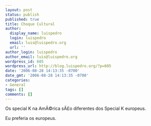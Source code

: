 ```yaml
---
layout: post
status: publish
published: true
title: Choque Cultural
author:
  display_name: luispedro
  login: luispedro
  email: luis@luispedro.org
  url: ''
author_login: luispedro
author_email: luis@luispedro.org
wordpress_id: 605
wordpress_url: http://blog.luispedro.org/?p=605
date: '2006-08-28 14:13:35 -0700'
date_gmt: '2006-08-28 14:13:35 -0700'
categories:
- General
tags: []
comments: []
---
```

<p>Os special K na Am&Atilde;&copy;rica s&Atilde;&pound;o diferentes dos Special K europeus.</p>
<p>Eu preferia os europeus.</p>
